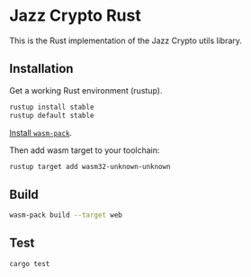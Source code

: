 # Jazz Crypto Rust

This is the Rust implementation of the Jazz Crypto utils library.

## Installation

Get a working Rust environment (rustup).

```bash
rustup install stable
rustup default stable
```

[Install `wasm-pack`](https://rustwasm.github.io/wasm-pack/installer/).


Then add wasm target to your toolchain:

```bash
rustup target add wasm32-unknown-unknown
```

## Build

```bash
wasm-pack build --target web
```

## Test

```bash
cargo test
```
